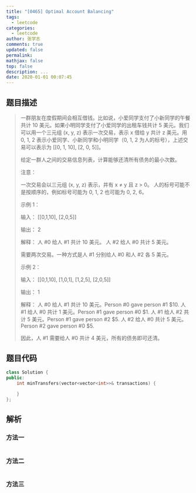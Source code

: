 ```yaml
---
title: "[0465] Optimal Account Balancing"
tags:
  - leetcode
categories:
  - leetcode
author: 张学志
comments: true
updated: false
permalink:
mathjax: false
top: false
description: ...
date: 2020-01-01 00:07:45
---
```


## 题目描述

> 一群朋友在度假期间会相互借钱。比如说，小爱同学支付了小新同学的午餐共计 10 美元。如果小明同学支付了小爱同学的出租车钱共计 5 美元。我们可以用一个三元组 (x, y, z) 表示一次交易，表示 x 借给 y 共计 z 美元。用 0, 1, 2 表示小爱同学、小新同学和小明同学（0, 1, 2 为人的标号），上述交易可以表示为 [[0, 1, 10], [2, 0, 5]]。 
> 
> 给定一群人之间的交易信息列表，计算能够还清所有债务的最小次数。 
> 
> 注意： 
> 
> 
> 一次交易会以三元组 (x, y, z) 表示，并有 x ≠ y 且 z > 0。 
> 人的标号可能不是按顺序的，例如标号可能为 0, 1, 2 也可能为 0, 2, 6。 
> 
> 
> 
> 
> 示例 1： 
> 
> 输入：
> [[0,1,10], [2,0,5]]
> 
> 输出：
> 2
> 
> 解释：
> 人 #0 给人 #1 共计 10 美元。
> 人 #2 给人 #0 共计 5 美元。
> 
> 需要两次交易。一种方式是人 #1 分别给人 #0 和人 #2 各 5 美元。
> 
> 
> 
> 
> 示例 2： 
> 
> 输入：
> [[0,1,10], [1,0,1], [1,2,5], [2,0,5]]
> 
> 输出：
> 1
> 
> 解释：
> 人 #0 给人 #1 共计 10 美元。Person #0 gave person #1 $10.
> 人 #1 给人 #0 共计 1 美元。Person #1 gave person #0 $1.
> 人 #1 给人 #2 共计 5 美元。Person #1 gave person #2 $5.
> 人 #2 给人 #0 共计 5 美元。Person #2 gave person #0 $5.
> 
> 因此，人 #1 需要给人 #0 共计 4 美元，所有的债务即可还清。
> 
> 
> 
> 

## 题目代码

```cpp
class Solution {
public:
    int minTransfers(vector<vector<int>>& transactions) {
        
    }
};
```

## 解析

### 方法一

```cpp

```

### 方法二

```cpp

```

### 方法三

```cpp

```

